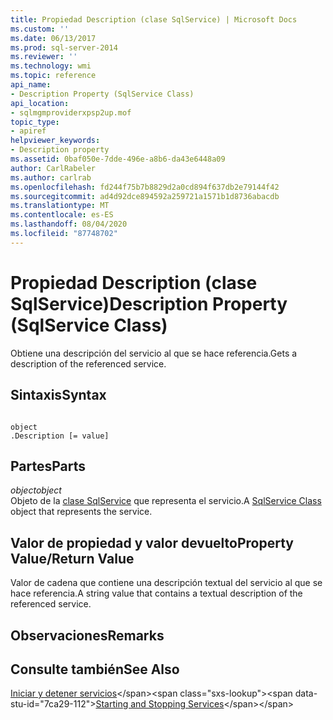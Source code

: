 ```yaml
---
title: Propiedad Description (clase SqlService) | Microsoft Docs
ms.custom: ''
ms.date: 06/13/2017
ms.prod: sql-server-2014
ms.reviewer: ''
ms.technology: wmi
ms.topic: reference
api_name:
- Description Property (SqlService Class)
api_location:
- sqlmgmproviderxpsp2up.mof
topic_type:
- apiref
helpviewer_keywords:
- Description property
ms.assetid: 0baf050e-7dde-496e-a8b6-da43e6448a09
author: CarlRabeler
ms.author: carlrab
ms.openlocfilehash: fd244f75b7b8829d2a0cd894f637db2e79144f42
ms.sourcegitcommit: ad4d92dce894592a259721a1571b1d8736abacdb
ms.translationtype: MT
ms.contentlocale: es-ES
ms.lasthandoff: 08/04/2020
ms.locfileid: "87748702"
---
```

# <a name="description-property-sqlservice-class"></a><span data-ttu-id="7ca29-102">Propiedad Description (clase SqlService)</span><span class="sxs-lookup"><span data-stu-id="7ca29-102">Description Property (SqlService Class)</span></span>
  <span data-ttu-id="7ca29-103">Obtiene una descripción del servicio al que se hace referencia.</span><span class="sxs-lookup"><span data-stu-id="7ca29-103">Gets a description of the referenced service.</span></span>  
  
## <a name="syntax"></a><span data-ttu-id="7ca29-104">Sintaxis</span><span class="sxs-lookup"><span data-stu-id="7ca29-104">Syntax</span></span>  
  
```  
  
object  
.Description [= value]  
```  
  
## <a name="parts"></a><span data-ttu-id="7ca29-105">Partes</span><span class="sxs-lookup"><span data-stu-id="7ca29-105">Parts</span></span>  
 <span data-ttu-id="7ca29-106">*object*</span><span class="sxs-lookup"><span data-stu-id="7ca29-106">*object*</span></span>  
 <span data-ttu-id="7ca29-107">Objeto de la [clase SqlService](sqlservice-class.md) que representa el servicio.</span><span class="sxs-lookup"><span data-stu-id="7ca29-107">A [SqlService Class](sqlservice-class.md) object that represents the service.</span></span>  
  
## <a name="property-valuereturn-value"></a><span data-ttu-id="7ca29-108">Valor de propiedad y valor devuelto</span><span class="sxs-lookup"><span data-stu-id="7ca29-108">Property Value/Return Value</span></span>  
 <span data-ttu-id="7ca29-109">Valor de cadena que contiene una descripción textual del servicio al que se hace referencia.</span><span class="sxs-lookup"><span data-stu-id="7ca29-109">A string value that contains a textual description of the referenced service.</span></span>  
  
## <a name="remarks"></a><span data-ttu-id="7ca29-110">Observaciones</span><span class="sxs-lookup"><span data-stu-id="7ca29-110">Remarks</span></span>  
  
## <a name="see-also"></a><span data-ttu-id="7ca29-111">Consulte también</span><span class="sxs-lookup"><span data-stu-id="7ca29-111">See Also</span></span>  
 <span data-ttu-id="7ca29-112">[Iniciar y detener servicios](https://technet.microsoft.com/library/ms174886\(v=sql.105\).aspx)</span><span class="sxs-lookup"><span data-stu-id="7ca29-112">[Starting and Stopping Services](https://technet.microsoft.com/library/ms174886\(v=sql.105\).aspx)</span></span>  
  
  
